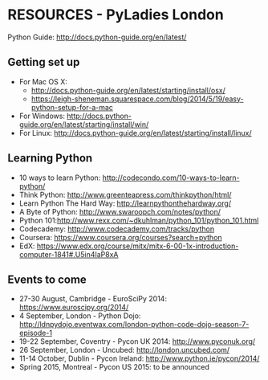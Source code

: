RESOURCES - PyLadies London
===========================

Python Guide: http://docs.python-guide.org/en/latest/

Getting set up
--------------
* For Mac OS X:
    - http://docs.python-guide.org/en/latest/starting/install/osx/
    - https://leigh-sheneman.squarespace.com/blog/2014/5/19/easy-python-setup-for-a-mac
* For Windows: http://docs.python-guide.org/en/latest/starting/install/win/
* For Linux: http://docs.python-guide.org/en/latest/starting/install/linux/

Learning Python
---------------
* 10 ways to learn Python: http://codecondo.com/10-ways-to-learn-python/
* Think Python: http://www.greenteapress.com/thinkpython/html/
* Learn Python The Hard Way: http://learnpythonthehardway.org/
* A Byte of Python: http://www.swaroopch.com/notes/python/
* Python 101:http://www.rexx.com/~dkuhlman/python_101/python_101.html 
* Codecademy: http://www.codecademy.com/tracks/python
* Coursera: https://www.coursera.org/courses?search=python
* EdX: https://www.edx.org/course/mitx/mitx-6-00-1x-introduction-computer-1841#.U5in4IaP8xA

Events to come
--------------
* 27-30 August, Cambridge - EuroSciPy 2014: https://www.euroscipy.org/2014/
* 4 September, London - Python Dojo: http://ldnpydojo.eventwax.com/london-python-code-dojo-season-7-episode-1
* 19-22 September, Coventry - Pycon UK 2014: http://www.pyconuk.org/
* 26 September, London - Uncubed: http://london.uncubed.com/
* 11-14 October, Dublin - Pycon Ireland: http://www.python.ie/pycon/2014/
* Spring 2015, Montreal - Pycon US 2015: to be announced
